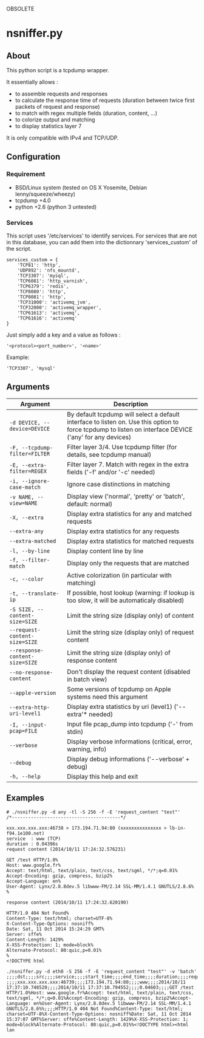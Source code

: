 OBSOLETE


# nsniffer.py

## About

This python script is a tcpdump wrapper.

It essentially allows :
- to assemble requests and responses
- to calculate the response time of requests (duration between twice first packets of request and response)
- to match with regex multiple fields (duration, content, ...)
- to colorize output and matching
- to display statistics layer 7

It is only compatible with IPv4 and TCP/UDP.

## Configuration

### Requirement

- BSD/Linux system (tested on OS X Yosemite, Debian lenny/squeeze/wheezy)
- tcpdump +4.0
- python +2.6 (python 3 untested)

### Services

This script uses '/etc/services' to identify services. 
For services that are not in this database, you can add them into the dictionnary 'services_custom' of the script.

```
services_custom = {
    'TCP81': 'http',
    'UDP892': 'nfs_mountd',
    'TCP3307': 'mysql',
    'TCP6081': 'http_varnish',
    'TCP6379': 'redis',
    'TCP8080': 'http',
    'TCP8081': 'http',
    'TCP31000': 'activemq_jvm',
    'TCP32000': 'activemq_wrapper',
    'TCP61613': 'activemq',
    'TCP61616': 'activemq'
}
```

Just simply add a key and a value as follows :

`'<protocol><port_number>', '<name>'`

Example: 

`'TCP3307', 'mysql'`

## Arguments

| Argument | Description |
| -------- | ----------- |
|`-d DEVICE, --device=DEVICE`|By default tcpdump will select a default interface to listen on. Use this option to force tcpdump to listen on interface DEVICE ('any' for any devices)|
|`-F, --tcpdump-filter=FILTER`|Filter layer 3/4. Use tcpdump filter (for details, see tcpdump manual)|
|`-E, --extra-filter=REGEX`|Filter layer 7. Match with regex in the extra fields ('-f' and/or '-c' needed)|
|`-i, --ignore-case-match`|Ignore case distinctions in matching|
|`-v NAME, --view=NAME`|Display view ('normal', 'pretty' or 'batch', default: normal)|
|`-X, --extra`|Display extra statistics for any and matched requests|
|`--extra-any`|Display extra statistics for any requests|
|`--extra-matched`|Display extra statistics for matched requests|
|`-l, --by-line`|Display content line by line|
|`-f, --filter-match`|Display only the requests that are matched|
|`-c, --color`|Active colorization (in particular with matching)|
|`-t, --translate-ip`|If possible, host lookup (warning: if lookup is too slow, it will be automaticaly disabled)|
|`-S SIZE, --content-size=SIZE`|Limit the string size (display only) of content|
|`--request-content-size=SIZE`|Limit the string size (display only) of request content|
|`--response-content-size=SIZE`|Limit the string size (display only) of response content|
|`--no-response-content`|Don't display the request content (disabled in batch view)|
|`--apple-version`|Some versions of tcpdump on Apple systems need this argument|
|`--extra-http-uri-level1`|Display extra statistics by uri (level1) ('--extra'* needed)|
|`-I, --input-pcap=FILE`|Input file pcap_dump into tcpdump ('-' from stdin)|
|`--verbose`|Display verbose informations (critical, error, warning, info)|
|`--debug`|Display debug informations ('--verbose' + debug)|
|`-h, --help`|Display this help and exit|

## Examples

```
# ./nsniffer.py -d any -tl -S 256 -f -E 'request_content "test"'
/*----------------------------------------*/

xxx.xxx.xxx.xxx:46738 > 173.194.71.94:80 (xxxxxxxxxxxxxxx > lb-in-f94.1e100.net)
service  : www (TCP)
duration : 0.04396s
request content (2014/10/11 17:24:32.576231)

GET /test HTTP/1.0%
Host: www.google.fr%
Accept: text/html, text/plain, text/css, text/sgml, */*;q=0.01%
Accept-Encoding: gzip, compress, bzip2%
Accept-Language: en%
User-Agent: Lynx/2.8.8dev.5 libwww-FM/2.14 SSL-MM/1.4.1 GNUTLS/2.8.6%
%

response content (2014/10/11 17:24:32.620190)

HTTP/1.0 404 Not Found%
Content-Type: text/html; charset=UTF-8%
X-Content-Type-Options: nosniff%
Date: Sat, 11 Oct 2014 15:24:29 GMT%
Server: sffe%
Content-Length: 1429%
X-XSS-Protection: 1; mode=block%
Alternate-Protocol: 80:quic,p=0.01%
%
<!DOCTYPE html
```

```
./nsniffer.py -d eth0 -S 256 -f -E 'request_content "test"' -v 'batch'
;;;;dst;;;;src;;;;service;;;;start_time;;;;end_time;;;;duration;;;;request_content;;;;response_content
;;;;xxx.xxx.xxx.xxx:46739;;;;173.194.71.94:80;;;;www;;;;2014/10/11 17:37:10.748520;;;;2014/10/11 17:37:10.794552;;;;0.04603;;;;GET /test HTTP/1.0%Host: www.google.fr%Accept: text/html, text/plain, text/css, text/sgml, */*;q=0.01%Accept-Encoding: gzip, compress, bzip2%Accept-Language: en%User-Agent: Lynx/2.8.8dev.5 libwww-FM/2.14 SSL-MM/1.4.1 GNUTLS/2.8.6%%;;;;HTTP/1.0 404 Not Found%Content-Type: text/html; charset=UTF-8%X-Content-Type-Options: nosniff%Date: Sat, 11 Oct 2014 15:37:07 GMT%Server: sffe%Content-Length: 1429%X-XSS-Protection: 1; mode=block%Alternate-Protocol: 80:quic,p=0.01%%<!DOCTYPE html><html lan
```
